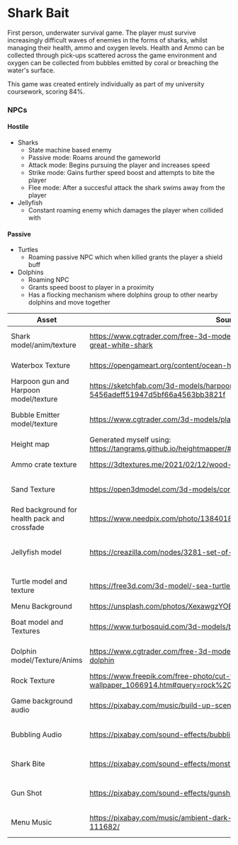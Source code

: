 # Shark Bait
First person, underwater survival game.
The player must survive increasingly difficult waves of enemies in the forms of sharks, whilst managing their health, ammo and oxygen levels.
Health and Ammo can be collected through pick-ups scattered across the game environment and oxygen can be collected from bubbles emitted by coral or breaching the water's surface.

This game was created entirely individually as part of my university coursework, scoring 84%.
### NPCs
#### Hostile
- Sharks
  - State machine based enemy
  - Passive mode: Roams around the gameworld
  - Attack mode: Begins pursuing the player and increases speed
  - Strike mode: Gains further speed boost and attempts to bite the player
  - Flee mode: After a succesful attack the shark swims away from the player
- Jellyfish
  - Constant roaming enemy which damages the player when collided with
#### Passive
- Turtles
  - Roaming passive NPC which when killed grants the player a shield buff
- Dolphins
  - Roaming NPC
  - Grants speed boost to player in a proximity
  - Has a flocking mechanism where dolphins group to other nearby dolphins and move together

| Asset | Source | License |
|-------|--------|---------|
|Shark model/anim/texture	| https://www.cgtrader.com/free-3d-models/animals/fish/realistic-animated-great-white-shark |	Royalty Free License |
| Waterbox Texture |	https://opengameart.org/content/ocean-hdriskybox | Public Domain |
| Harpoon gun and Harpoon model/texture | https://sketchfab.com/3d-models/harpoon-rifle-5456adeff51947d5bf66a4563bb3821f	| CC Attribution |
| Bubble Emitter model/texture | https://www.cgtrader.com/3d-models/plant/other/corals | Royalty Free License|
| Height map | Generated myself using: https://tangrams.github.io/heightmapper/#7.20833/26.401/-59.591 | Public Domain
| Ammo crate texture | https://3dtextures.me/2021/02/12/wood-crate-001/	| Public Domain |
| Sand Texture | https://open3dmodel.com/3d-models/coral-reef-scene_595273.html |	Free for personal use |
| Red background for health pack and crossfade | https://www.needpix.com/photo/1384018/square-red-background | Public Domain |
| Jellyfish model | https://creazilla.com/nodes/3281-set-of-jellyfish-3d-model | Creazilla Open-Source License |
| Turtle model and texture | https://free3d.com/3d-model/-sea-turtle-v1--427786.html | Personal Use License |
| Menu Background	| https://unsplash.com/photos/XexawgzYOBc	| Free to use |
| Boat model and Textures |	https://www.turbosquid.com/3d-models/boat-pbr-model-1522670	| Turbosquid 3D Model License |
| Dolphin model/Texture/Anims |	https://www.cgtrader.com/free-3d-models/animals/mammal/realistic-animated-dolphin |	Royalty Free License |
| Rock Texture | https://www.freepik.com/free-photo/cut-tile-shade-durable-wallpaper_1066914.htm#query=rock%20texture&position=4&from_view=keyword | Free license |
| Game background audio |	https://pixabay.com/music/build-up-scenes-talaso-extasis-119659/ | Simplified Pixabay License |
| Bubbling Audio | https://pixabay.com/sound-effects/bubbling-6184/	| Simplified Pixabay License |
| Shark Bite | https://pixabay.com/sound-effects/monster-bite-44538/	| Simplified Pixabay License |
| Gun Shot | https://pixabay.com/sound-effects/gunshot-37055/ | Simplified Pixabay License |
| Menu Music | https://pixabay.com/music/ambient-dark-cinematic-suspenseful-ambient-111682/ | Simplified Pixabay License
